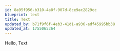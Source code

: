```yaml
---
id: 8a95f956-b310-4a8f-907d-8ce9ac2829cc
blueprint: text
title: Text
updated_by: b71f9f6f-4eb3-41d1-a936-adf45995bb38
updated_at: 1755065364
---
```

Hello, Text